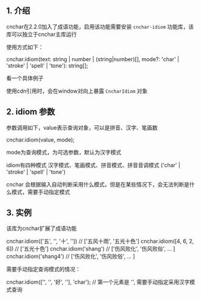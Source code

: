 ## 1. 介绍

cnchar在2.2.0加入了成语功能，启用该功能需要安装 `cnchar-idiom` 功能库，该库可以独立于cnchar主库运行

使用方式如下：

<div>
  <highlight-code lang='typescript'>
cnchar.idiom(text: string | number | (string|number)[], mode?: 'char' | 'stroke' | 'spell' | 'tone'): string[];
  </highlight-code>
</div>

看一个具体例子

<div>
  <codebox id='idiom' :fold='true'></codebox>
</div>

使用cdn引用时，会在window对向上暴露 `CncharIdiom` 对象

## 2. idiom 参数

参数调用如下，value表示查询对象，可以是拼音、汉字、笔画数

<div>
  <highlight-code lang='typescript'>
cnchar.idiom(value, mode);
  </highlight-code>
</div>

mode为查询模式，为可选参数，默认为汉字模式

idiom有四种模式 汉字模式、笔画模式、拼音模式、拼音音调模式 ('char' | 'stroke' | 'spell' | 'tone')

cnchar 会根据输入自动判断采用什么模式，但是在某些情况下，会无法判断是什么模式，需要手动指定模式

## 3. 实例

该库为cnchar扩展了成语功能

<div>
  <highlight-code lang='javascript'>
cnchar.idiom(['五', '', '十', '']) // ['五风十雨', '五光十色']
cnchar.idiom([4, 6, 2, 6]) // ['五光十色']
cnchar.idiom('shang') // ['伤风败化', '伤风败俗', ... ]
cnchar.idiom('shang4') // ['伤风败化', '伤风败俗', ... ]
  </highlight-code>
</div>

需要手动指定查询模式的情况：

<div>
  <highlight-code lang='javascript'>
cnchar.idiom(['', '', '好', ''], 'char'); // 第一个元素是 '', 需要手动指定采用汉字模式查询
  </highlight-code>
</div>





